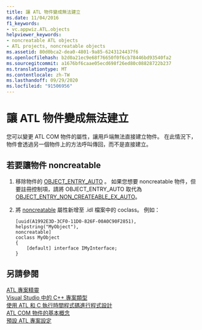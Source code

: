 ```yaml
---
title: 讓 ATL 物件變成無法建立
ms.date: 11/04/2016
f1_keywords:
- vc.appwiz.ATL.objects
helpviewer_keywords:
- noncreatable ATL objects
- ATL projects, noncreatable objects
ms.assetid: 80d0bca2-dea0-4801-9a85-6243124437f6
ms.openlocfilehash: b2d0a21ec9e68f76650f0f6cb78446bd93540fa2
ms.sourcegitcommit: a1676bf6caae05ecd698f26ed80c08828722b237
ms.translationtype: MT
ms.contentlocale: zh-TW
ms.lasthandoff: 09/29/2020
ms.locfileid: "91506956"
---
```

# <a name="making-an-atl-object-noncreatable"></a>讓 ATL 物件變成無法建立

您可以變更 ATL COM 物件的屬性，讓用戶端無法直接建立物件。 在此情況下，物件會透過另一個物件上的方法呼叫傳回，而不是直接建立。

## <a name="to-make-an-object-noncreatable"></a>若要讓物件 noncreatable

1. 移除物件的 [OBJECT_ENTRY_AUTO](object-map-macros.md#object_entry_auto) 。 如果您想要 noncreatable 物件，但要註冊控制項，請將 OBJECT_ENTRY_AUTO 取代為 [OBJECT_ENTRY_NON_CREATEABLE_EX_AUTO](object-map-macros.md#object_entry_non_createable_ex_auto)。

1. 將 [noncreatable](../../windows/attributes/noncreatable.md) 屬性新增至 .idl 檔案中的 coclass。 例如：

    ```
    [uuid(A1992E3D-3CF0-11D0-826F-00A0C90F2851),
    helpstring("MyObject"),
    noncreatable]
    coclass MyObject
    {
        [default] interface IMyInterface;
    }
    ```

## <a name="see-also"></a>另請參閱

[ATL 專案精靈](../../atl/reference/atl-project-wizard.md)<br/>
[Visual Studio 中的 C++ 專案類型](../../build/reference/visual-cpp-project-types.md)<br/>
[使用 ATL 和 C 執行時間程式碼進行程式設計](../../atl/programming-with-atl-and-c-run-time-code.md)<br/>
[ATL COM 物件的基本概念](../../atl/fundamentals-of-atl-com-objects.md)<br/>
[預設 ATL 專案設定](../../atl/reference/default-atl-project-configurations.md)
